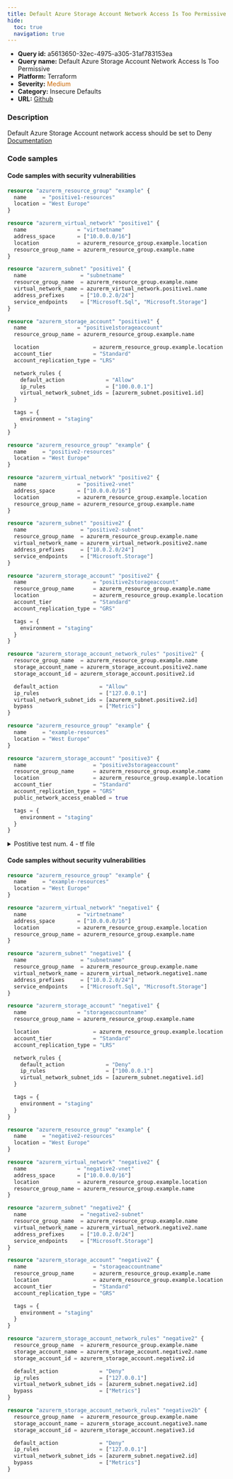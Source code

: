 ```yaml
---
title: Default Azure Storage Account Network Access Is Too Permissive
hide:
  toc: true
  navigation: true
---
```


<style>
  .highlight .hll {
    background-color: #ff171742;
  }
  .md-content {
    max-width: 1100px;
    margin: 0 auto;
  }
</style>

-   **Query id:** a5613650-32ec-4975-a305-31af783153ea
-   **Query name:** Default Azure Storage Account Network Access Is Too Permissive
-   **Platform:** Terraform
-   **Severity:** <span style="color:#C60">Medium</span>
-   **Category:** Insecure Defaults
-   **URL:** [Github](https://github.com/Checkmarx/kics/tree/master/assets/queries/terraform/azure/default_azure_storage_account_network_access_is_too_permissive)

### Description
Default Azure Storage Account network access should be set to Deny<br>
[Documentation](https://registry.terraform.io/providers/hashicorp/azurerm/latest/docs/resources/storage_account_network_rules#default_action)

### Code samples
#### Code samples with security vulnerabilities
```tf title="Postitive test num. 1 - tf file" hl_lines="30"
resource "azurerm_resource_group" "example" {
  name     = "positive1-resources"
  location = "West Europe"
}

resource "azurerm_virtual_network" "positive1" {
  name                = "virtnetname"
  address_space       = ["10.0.0.0/16"]
  location            = azurerm_resource_group.example.location
  resource_group_name = azurerm_resource_group.example.name
}

resource "azurerm_subnet" "positive1" {
  name                 = "subnetname"
  resource_group_name  = azurerm_resource_group.example.name
  virtual_network_name = azurerm_virtual_network.positive1.name
  address_prefixes     = ["10.0.2.0/24"]
  service_endpoints    = ["Microsoft.Sql", "Microsoft.Storage"]
}

resource "azurerm_storage_account" "positive1" {
  name                = "positive1storageaccount"
  resource_group_name = azurerm_resource_group.example.name

  location                 = azurerm_resource_group.example.location
  account_tier             = "Standard"
  account_replication_type = "LRS"

  network_rules {
    default_action             = "Allow"
    ip_rules                   = ["100.0.0.1"]
    virtual_network_subnet_ids = [azurerm_subnet.positive1.id]
  }

  tags = {
    environment = "staging"
  }
}

```
```tf title="Postitive test num. 2 - tf file" hl_lines="38"
resource "azurerm_resource_group" "example" {
  name     = "positive2-resources"
  location = "West Europe"
}

resource "azurerm_virtual_network" "positive2" {
  name                = "positive2-vnet"
  address_space       = ["10.0.0.0/16"]
  location            = azurerm_resource_group.example.location
  resource_group_name = azurerm_resource_group.example.name
}

resource "azurerm_subnet" "positive2" {
  name                 = "positive2-subnet"
  resource_group_name  = azurerm_resource_group.example.name
  virtual_network_name = azurerm_virtual_network.positive2.name
  address_prefixes     = ["10.0.2.0/24"]
  service_endpoints    = ["Microsoft.Storage"]
}

resource "azurerm_storage_account" "positive2" {
  name                     = "positive2storageaccount"
  resource_group_name      = azurerm_resource_group.example.name
  location                 = azurerm_resource_group.example.location
  account_tier             = "Standard"
  account_replication_type = "GRS"

  tags = {
    environment = "staging"
  }
}

resource "azurerm_storage_account_network_rules" "positive2" {
  resource_group_name  = azurerm_resource_group.example.name
  storage_account_name = azurerm_storage_account.positive2.name
  storage_account_id = azurerm_storage_account.positive2.id

  default_action             = "Allow"
  ip_rules                   = ["127.0.0.1"]
  virtual_network_subnet_ids = [azurerm_subnet.positive2.id]
  bypass                     = ["Metrics"]
}

```
```tf title="Postitive test num. 3 - tf file" hl_lines="12"
resource "azurerm_resource_group" "example" {
  name     = "example-resources"
  location = "West Europe"
}

resource "azurerm_storage_account" "positive3" {
  name                     = "positive3storageaccount"
  resource_group_name      = azurerm_resource_group.example.name
  location                 = azurerm_resource_group.example.location
  account_tier             = "Standard"
  account_replication_type = "GRS"
  public_network_access_enabled = true

  tags = {
    environment = "staging"
  }
}
```
<details><summary>Postitive test num. 4 - tf file</summary>

```tf hl_lines="6"
resource "azurerm_resource_group" "example" {
  name     = "example-resources"
  location = "West Europe"
}

resource "azurerm_storage_account" "positive4" {
  name                     = "positive4storageaccount"
  resource_group_name      = azurerm_resource_group.example.name
  location                 = azurerm_resource_group.example.location
  account_tier             = "Standard"
  account_replication_type = "GRS"

  tags = {
    environment = "staging"
  }
}
```
</details>


#### Code samples without security vulnerabilities
```tf title="Negative test num. 1 - tf file"
resource "azurerm_resource_group" "example" {
  name     = "example-resources"
  location = "West Europe"
}

resource "azurerm_virtual_network" "negative1" {
  name                = "virtnetname"
  address_space       = ["10.0.0.0/16"]
  location            = azurerm_resource_group.example.location
  resource_group_name = azurerm_resource_group.example.name
}

resource "azurerm_subnet" "negative1" {
  name                 = "subnetname"
  resource_group_name  = azurerm_resource_group.example.name
  virtual_network_name = azurerm_virtual_network.negative1.name
  address_prefixes     = ["10.0.2.0/24"]
  service_endpoints    = ["Microsoft.Sql", "Microsoft.Storage"]
}

resource "azurerm_storage_account" "negative1" {
  name                = "storageaccountname"
  resource_group_name = azurerm_resource_group.example.name

  location                 = azurerm_resource_group.example.location
  account_tier             = "Standard"
  account_replication_type = "LRS"

  network_rules {
    default_action             = "Deny"
    ip_rules                   = ["100.0.0.1"]
    virtual_network_subnet_ids = [azurerm_subnet.negative1.id]
  }

  tags = {
    environment = "staging"
  }
}

```
```tf title="Negative test num. 2 - tf file"
resource "azurerm_resource_group" "example" {
  name     = "negative2-resources"
  location = "West Europe"
}

resource "azurerm_virtual_network" "negative2" {
  name                = "negative2-vnet"
  address_space       = ["10.0.0.0/16"]
  location            = azurerm_resource_group.example.location
  resource_group_name = azurerm_resource_group.example.name
}

resource "azurerm_subnet" "negative2" {
  name                 = "negative2-subnet"
  resource_group_name  = azurerm_resource_group.example.name
  virtual_network_name = azurerm_virtual_network.negative2.name
  address_prefixes     = ["10.0.2.0/24"]
  service_endpoints    = ["Microsoft.Storage"]
}

resource "azurerm_storage_account" "negative2" {
  name                     = "storageaccountname"
  resource_group_name      = azurerm_resource_group.example.name
  location                 = azurerm_resource_group.example.location
  account_tier             = "Standard"
  account_replication_type = "GRS"

  tags = {
    environment = "staging"
  }
}

resource "azurerm_storage_account_network_rules" "negative2" {
  resource_group_name  = azurerm_resource_group.example.name
  storage_account_name = azurerm_storage_account.negative2.name
  storage_account_id = azurerm_storage_account.negative2.id

  default_action             = "Deny"
  ip_rules                   = ["127.0.0.1"]
  virtual_network_subnet_ids = [azurerm_subnet.negative2.id]
  bypass                     = ["Metrics"]
}

resource "azurerm_storage_account_network_rules" "negative2b" {
  resource_group_name  = azurerm_resource_group.example.name
  storage_account_name = azurerm_storage_account.negative3.name
  storage_account_id = azurerm_storage_account.negative3.id

  default_action             = "Deny"
  ip_rules                   = ["127.0.0.1"]
  virtual_network_subnet_ids = [azurerm_subnet.negative2.id]
  bypass                     = ["Metrics"]
}

```
